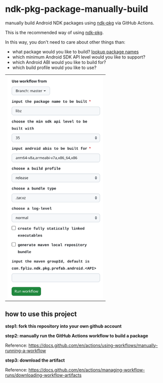 # ndk-pkg-package-manually-build

manually build Android NDK packages using [ndk-pkg](https://github.com/dyglcc/ndk-pkg) via GitHub Actions.

This is the recommended way of using [ndk-pkg](https://github.com/dyglcc/ndk-pkg).

In this way, you don't need to care about other things than:

- what package would you like to build? [lookup package names](https://github.com/dyglcc/ndk-pkg-formula-repository-official-core/tree/master/formula)
- which minimum Android SDK API level would you like to support?
- which Android ABI would you like to build for?
- which build profile would you like to use?

||
|-|
|<img src="1.png" width="311px" >|

## how to use this project

**step1: fork this repository into your own github account**

**step2: manually run the GitHub Actions workflow to build a package**

Reference: <https://docs.github.com/en/actions/using-workflows/manually-running-a-workflow>

**step3: download the artifact**

Reference: <https://docs.github.com/en/actions/managing-workflow-runs/downloading-workflow-artifacts>

